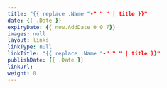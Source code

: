```yaml
---
title: "{{ replace .Name "-" " " | title }}"
date: {{ .Date }}
expiryDate: {{ now.AddDate 0 0 7}}
images: null
layout: links
linkType: null
linkTitle: "{{ replace .Name "-" " " | title }}"
publishDate: {{ .Date }}
linkurl: 
weight: 0
---
```

